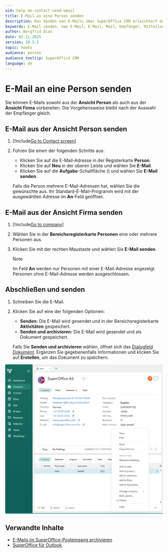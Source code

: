 ```yaml
---
uid: help-de-contact-send-email
title: E-Mail an eine Person senden
description: Das Senden von E-Mails über SuperOffice CRM erleichtert das Teilen und Speichern aller Kundenkommunikation an einem zentralen Ort.
keywords: E-Mail senden, new E-Mail, E-Mail, Mail, Empfänger, Mitteilung, Senden, Senden und archivieren
author: Bergfrid Dias
date: 02.11.2025
version: 10.5.2
topic: howto
audience: person
audience_tooltip: SuperOffice CRM
language: de
---
```


# E-Mail an eine Person senden

Sie können E-Mails sowohl aus der **Ansicht Person** als auch aus der **Ansicht Firma** vorbereiten. Die Vorgehensweise bleibt nach der Auswahl der Empfänger gleich.

## E-Mail aus der Ansicht Person senden

1. [!include[Go to Contact screen](../../learn/includes/goto-contact.md)]

1. Führen Sie einen der folgenden Schritte aus:
    * Klicken Sie auf die E-Mail-Adresse in der Registerkarte **Person**.
    * Klicken Sie auf **Neu** in der oberen Leiste und wählen Sie **E-Mail**.
    * Klicken Sie auf die **Aufgabe**-Schaltfläche (<i class="ph ph-dots-three-circle-vertical" aria-hidden="true"></i>) und wählen Sie **E-Mail senden**.

   Falls die Person mehrere E-Mail-Adressen hat, wählen Sie die gewünschte aus. Ihr Standard-E-Mail-Programm wird mit der ausgewählten Adresse im **An**-Feld geöffnet.

## E-Mail aus der Ansicht Firma senden

1. [!include[Go to company](../../learn/includes/goto-company.md)]

1. Wählen Sie in der **Bereichsregisterkarte Personen** eine oder mehrere Personen aus.

1. Klicken Sie mit der rechten Maustaste und wählen Sie **E-Mail senden**.

   > [!NOTE]
   > Im Feld **An** werden nur Personen mit einer E-Mail-Adresse angezeigt. Personen ohne E-Mail-Adresse werden ausgeschlossen.

## Abschließen und senden

1. Schreiben Sie die E-Mail.

2. Klicken Sie auf eine der folgenden Optionen:

    * **Senden:** Die E-Mail wird gesendet und in der Bereichsregisterkarte **Aktivitäten** gespeichert.
    * **Senden und archivieren:** Die E-Mail wird gesendet und als Dokument gespeichert.

   Falls Sie **Senden und archivieren** wählen, öffnet sich das [Dialogfeld Dokument][1]. Ergänzen Sie gegebenenfalls Informationen und klicken Sie auf **Erstellen**, um das Dokument zu speichern.

![Suchen Sie die Person, klicken Sie mit der rechten Maustaste und wählen Sie "E-Mail senden". -screenshot][img2]

## Verwandte Inhalte

* [E-Mails im SuperOffice-Posteingang archivieren][2]
* [SuperOffice für Outlook][3]

<!-- Referenzierte Links -->
[1]: ../../document/learn/create.md#fields
[2]: ../../email/inbox/learn/archive.md
[3]: ../../email/superoffice-for-outlook/learn/save-to-superoffice.md

<!-- Referenzierte Bilder -->
[img2]: ../../../media/loc/en/contact/send-email.png
